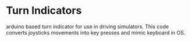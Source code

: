 # Turn Indicators
 arduino based turn indicator for use in driving simulators. This code converts joysticks movements into key presses and mimic keyboard in OS. 
